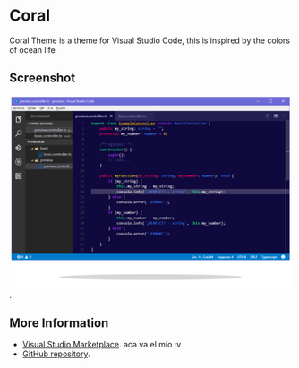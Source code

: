 # Coral

Coral Theme is a theme for Visual Studio Code, this is inspired by the colors of ocean life


## Screenshot
![](https://raw.githubusercontent.com/max-SS/coral/develop/preview.png).


## More Information
* [Visual Studio Marketplace](https://marketplace.visualstudio.com/items/gerane.Theme-Meteor). aca va el mio :v
* [GitHub repository](https://github.com/gerane/VSCodeThemes).